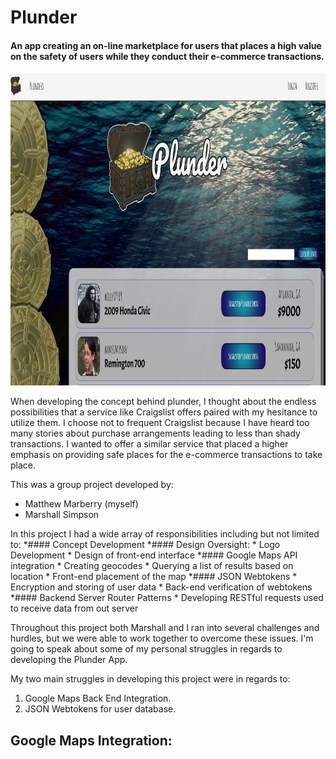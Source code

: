 #  Plunder 
#### An app creating an on-line marketplace for users that places a high value on the safety of users while they conduct their e-commerce transactions.

<div align="center">
<img src="markdownimages/PlunderMain.png" height="500px">
</div>

When developing the concept behind plunder, I thought about the endless possibilities that a service like Craigslist offers paired with my hesitance to utilize them.  I choose not to frequent Craigslist because I have heard too many stories about purchase arrangements leading to less than shady transactions.  I wanted to offer a similar service that placed a higher emphasis on providing safe places for the e-commerce transactions to take place.

This was a group project developed by:
* Matthew Marberry (myself)
* Marshall Simpson

In this project I had a wide array of responsibilities including but not limited to:
*#### Concept Development
*#### Design Oversight:
    * Logo Development
    * Design of front-end interface
*#### Google Maps API integration
    * Creating geocodes
    * Querying a list of results based on location
    * Front-end placement of the map
*#### JSON Webtokens
    * Encryption and storing of user data
    * Back-end verification of webtokens
*#### Backend Server Router Patterns
    * Developing RESTful requests used to receive data from out server

Throughout this project both Marshall and I ran into several challenges and hurdles, but we were able to work together to overcome these issues.  I'm going to speak about some of my personal struggles in regards to developing the Plunder App.

My two main struggles in developing this project were in regards to:
1. Google Maps Back End Integration.
2. JSON Webtokens for user database.

## Google Maps Integration:


